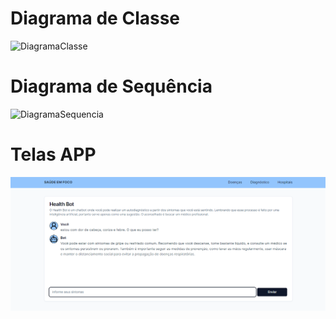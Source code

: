 # Diagrama de Classe

![DiagramaClasse](https://github.com/JefersonNakayama/ExtensaoCurricular/assets/113150161/43d36dac-037e-4b99-83c0-d2d0a6a70433)

# Diagrama de Sequência

![DiagramaSequencia](https://github.com/JefersonNakayama/ExtensaoCurricular/assets/113150161/28669797-97a9-4d98-9580-e88b431b0882)

# Telas APP

![Health Bot](https://github.com/JefersonNakayama/ExtensaoCurricular/blob/41eb5d66a8509e369e6b21962d176850e275ecf8/Health%20Bot.png)


